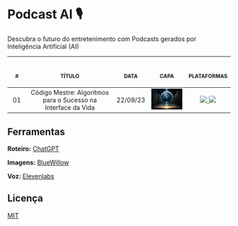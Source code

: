 # Podcast AI 🎙️

Descubra o futuro do entretenimento com Podcasts gerados por Inteligência Artificial (AI)

<table>
    <thead>
        <tr>
            <th align="center">
                <img width="50" height="1"> 
                <p>
                    <small>#</small>
                </p>
            </th>
            <th align="center">
                <img width="300" height="1"> 
                <p> 
                    <small>
                        TÍTULO
                    </small>
                </p>
            </th>
            <th align="center">
                <img width="50" height="1">
                <p> 
                    <small>
                    DATA
                    </small>
                </p>
            </th>
            <th align="center">
                <img width="150" height="1">
                <p> 
                    <small>
                    CAPA
                    </small>
                </p>
            </th>
            <th align="center">
                <img width="50" height="1">
                <p> 
                    <small>
                    PLATAFORMAS
                    </small>
                </p>
            </th>
        </tr>
    </thead>
    <tbody>
        <tr>
            <td align="center">01</td>
            <td align="center">
                Código Mestre: Algoritmos para o Sucesso na Interface da Vida
            </td>
            <td align="center">22/09/23</td>
            <td align="center">
                <img width="150" src=".github/001/cod_mestre.jpg" />     
            </td>
            <td align="center">
                <a href="https://open.spotify.com/show/33DkSqSHZVpaqgKOqCXjv9?si=Jb_9m0reSBmGd2jy78ldfw&nd=1" target="_blank">
                    <img width="100" src="https://img.shields.io/badge/Spotify-1ED760?&style=for-the-badge&logo=spotify&logoColor=white" target="_blank">
                </a>     
                <a href="https://deezer.com/show/1000204045" target="_blank">
                    <img width="100" src="https://img.shields.io/badge/Deezer-FEAA2D?style=for-the-badge&logo=deezer&logoColor=white" target="_blank">
                </a>  
            </td>
        </tr>
    </tbody>
</table>

## Ferramentas

**Roteiro:** [ChatGPT](https://chat.openai.com/)

**Imagens:** [BlueWillow](https://www.bluewillow.ai/)

**Voz:** [Elevenlabs](https://elevenlabs.io/)

## Licença

[MIT](https://choosealicense.com/licenses/mit/)
